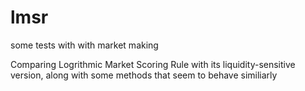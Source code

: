 # lmsr
some tests with with market making

Comparing Logrithmic Market Scoring Rule with its liquidity-sensitive version, along with some methods that seem to behave similiarly
